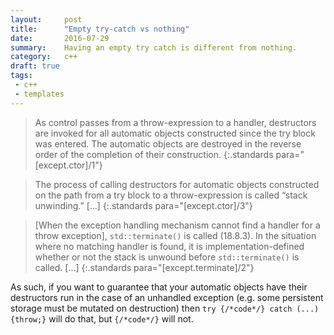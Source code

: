 ```yaml
---
layout:     post
title:      "Empty try-catch vs nothing"
date:       2016-07-29
summary:    Having an empty try catch is different from nothing.
category:   c++
draft: true
tags:
 - c++ 
 - templates
---
```



> As control passes from a throw-expression to a handler, destructors are invoked for all automatic objects constructed since the try block was entered. The automatic objects are destroyed in the reverse order of the completion of their construction.
{:.standards para="[except.ctor]/1"}

> The process of calling destructors for automatic objects constructed on the path from a try block to a throw-expression is called “stack unwinding.” [...]
{:.standards para="[except.ctor]/3"}

> [When the exception handling mechanism cannot find a handler for a throw exception], `std::terminate()` is called (18.8.3). In the situation where no matching handler is found, it is implementation-defined whether or not the stack is unwound before `std::terminate()` is called. [...]
{:.standards para="[except.terminate]/2"}

As such, if you want to guarantee that your automatic objects have their destructors run in the case of an unhandled exception (e.g. some persistent storage must be mutated on destruction) then `try {/*code*/} catch (...) {throw;}` will do that, but `{/*code*/}` will not.
